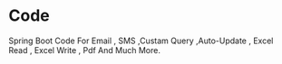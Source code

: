 # Code
Spring Boot Code For Email , SMS ,Custam Query ,Auto-Update , Excel Read , Excel Write , Pdf  And Much More.
